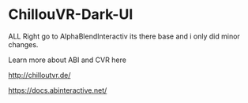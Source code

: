 # ChillouVR-Dark-UI

ALL Right go to AlphaBlendInteractiv its there base and i only did minor changes.

Learn more about ABI and CVR here

http://chilloutvr.de/

https://docs.abinteractive.net/
